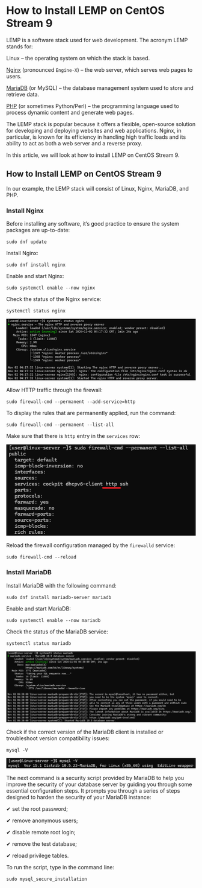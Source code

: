 # How to Install LEMP on CentOS Stream 9

LEMP is a software stack used for web development. The acronym LEMP stands for:

Linux – the operating system on which the stack is based.

[Nginx](https://nginx.org/) (pronounced `Engine-X`) – the web server, which serves web pages to users.

[MariaDB](https://mariadb.org/) (or MySQL) – the database management system used to store and retrieve data.

[PHP](https://www.php.net/) (or sometimes Python/Perl) – the programming language used to process dynamic content and generate web pages.

The LEMP stack is popular because it offers a flexible, open-source solution for developing and deploying websites and web applications. Nginx, in particular, is known for its efficiency in handling high traffic loads and its ability to act as both a web server and a reverse proxy.

In this article, we will look at how to install LEMP on CentOS Stream 9.

## How to Install LEMP on CentOS Stream 9

In our example, the LEMP stack will consist of Linux, Nginx, MariaDB, and PHP.

### Install Nginx

Before installing any software, it’s good practice to ensure the system packages are up-to-date:
```
sudo dnf update
```
Install Nginx:
```
sudo dnf install nginx
```
Enable and start Nginx:
```
sudo systemctl enable --now nginx
```
Check the status of the Nginx service:
```
systemctl status nginx
```
![](images/nginx-status.png)

Allow HTTP traffic through the firewall:
```
sudo firewall-cmd --permanent --add-service=http
```
To display the rules that are permanently applied, run the command:
```
sudo firewall-cmd --permanent --list-all
```
Make sure that there is `http` entry in the `services` row:

![](images/firewall-list-all.png)

Reload the firewall configuration managed by the `firewalld` service:
```
sudo firewall-cmd --reload
```
### Install MariaDB

Install MariaDB with the following command:
```
sudo dnf install mariadb-server mariadb
```
Enable and start MariaDB:
```
sudo systemctl enable --now mariadb
```
Check the status of the MariaDB service:
```
systemctl status mariadb
```
![](images/mariadb-status.png)

Check if the correct version of the MariaDB client is installed or troubleshoot version compatibility issues:
```
mysql -V
```
![](images/mysql-v.png)

The next command is a security script provided by MariaDB to help you improve the security of your database server by guiding you through some essential configuration steps. It prompts you through a series of steps designed to harden the security of your MariaDB instance:

✔  set the root password;

✔ remove anonymous users;

✔ disable remote root login;

✔ remove the test database;

✔ reload privilege tables.

To run the script, type in the command line:
```
sudo mysql_secure_installation
```
